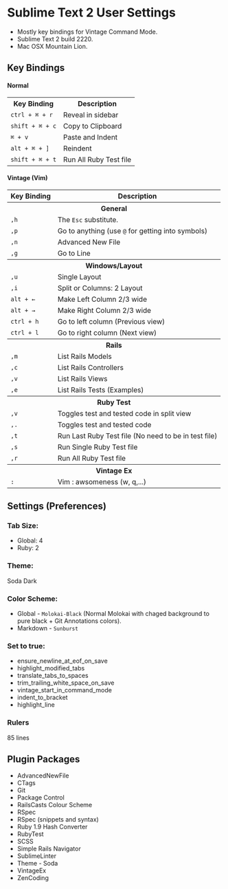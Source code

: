 # Sublime Text 2 User Settings

* Mostly key bindings for Vintage Command Mode.
* Sublime Text 2 build 2220.
* Mac OSX Mountain Lion.

## Key Bindings

#### Normal

<table>
  <tr>
    <th>Key Binding</th>
    <th>Description</th>
  </tr>
  <tr>
    <td><code>ctrl + ⌘ + r</code></td>
    <td>Reveal in sidebar</td>
  </tr>
  <tr>
    <td><code>shift + ⌘ + c</code></td>
    <td>Copy to Clipboard</td>
  </tr>
  <tr>
    <td><code>⌘ + v</code></td>
    <td>Paste and Indent</td>
  </tr>
  <tr>
    <td><code>alt + ⌘ + ]</code></td>
    <td>Reindent</td>
  </tr>
  <tr>
    <td><code>shift + ⌘ + t</code></td>
    <td>Run All Ruby Test file</td>
  </tr>
</table>

#### Vintage (Vim)

<table>
  <tr>
    <th>Key Binding</th>
    <th>Description</th>
  </tr>
  <tr>
    <th colspan="2">General</th>
  </tr>
  <tr>
    <td><code>,h</code></td>
    <td>The <code>Esc</code> substitute.</td>
  </tr>
  <tr>
    <td><code>,p</code></td>
    <td>Go to anything (use <code>@</code> for getting into symbols)</td>
  </tr>
  <tr>
    <td><code>,n</code></td>
    <td>Advanced New File</td>
  </tr>
  <tr>
    <td><code>,g</code></td>
    <td>Go to Line</td>
  </tr>
  <tr>
    <th colspan="2">Windows/Layout</th>
  </tr>
  <tr>
    <td><code>,u</code></td>
    <td>Single Layout</td>
  </tr>
  <tr>
    <td><code>,i</code></td>
    <td>Split or Columns: 2 Layout</td>
  </tr>
  <tr>
    <td><code>alt + ←</code></td>
    <td>Make Left Column 2/3 wide</td>
  </tr>
  <tr>
    <td><code>alt + → </code></td>
    <td>Make Right Column 2/3 wide</td>
  </tr>
  <tr>
    <td><code>ctrl + h</code></td>
    <td>Go to left column (Previous view)</td>
  </tr>
 <tr>
   <td><code>ctrl + l</code></td>
   <td>Go to right column (Next view)</td>
 </tr>
  <tr>
    <th colspan="2">Rails</th>
  </tr>
  <tr>
    <td><code>,m</code></td>
    <td>List Rails Models</td>
  </tr>
  <tr>
    <td><code>,c</code></td>
    <td>List Rails Controllers</td>
  </tr>
  <tr>
    <td><code>,v</code></td>
    <td>List Rails Views</td>
  </tr>
  <tr>
    <td><code>,e</code></td>
    <td>List Rails Tests (Examples)</td>
  </tr>
  <tr>
    <th colspan="2">Ruby Test</th>
  </tr>
  <tr>
    <td><code>,v</code></td>
    <td>Toggles test and tested code in split view</td>
  </tr>
  <tr>
    <td><code>,.</code></td>
    <td>Toggles test and tested code</td>
  </tr>
  <tr>
    <td><code>,t</code></td>
    <td>Run Last Ruby Test file (No need to be in test file)</td>
  </tr>
  <tr>
    <td><code>,s</code></td>
    <td>Run Single Ruby Test file</td>
  </tr>
  <tr>
    <td><code>,r</code></td>
    <td>Run All Ruby Test file</td>
  </tr>
  <tr>
    <th colspan="2">Vintage Ex</th>
  </tr>
  <tr>
      <td>
          <code>:</code>
      </td>
      <td>Vim : awsomeness (w, q,...)</td>
  </tr>
</table>

## Settings (Preferences)

### Tab Size:

* Global: 4
* Ruby: 2

### Theme:

Soda Dark

### Color Scheme:

* Global - `Molokai-Black` (Normal Molokai with chaged background to pure black + Git Annotations colors).
* Markdown - `Sunburst`

### Set to true:

* ensure_newline_at_eof_on_save
* highlight_modified_tabs
* translate_tabs_to_spaces
* trim_trailing_white_space_on_save
* vintage_start_in_command_mode
* indent_to_bracket
* highlight_line

### Rulers

85 lines

## Plugin Packages


* AdvancedNewFile
* CTags
* Git
* Package Control
* RailsCasts Colour Scheme
* RSpec
* RSpec (snippets and syntax)
* Ruby 1.9 Hash Converter
* RubyTest
* SCSS
* Simple Rails Navigator
* SublimeLinter
* Theme - Soda
* VintageEx
* ZenCoding

